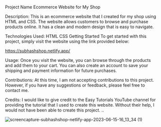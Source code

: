 Project Name
Ecommerce Website for My Shop

Description:
This is an ecommerce website that I created for my shop using HTML and CSS. The website allows customers to browse and purchase products online. It has a clean and modern design that is easy to navigate.

Technologies Used:
HTML
CSS
Getting Started
To get started with this project, simply visit the website using the link provided below:

https://subhashshop.netlify.app/

Usage:
Once you visit the website, you can browse through the products and add them to your cart. You can also create an account to save your shipping and payment information for future purchases.

Contributions:
At this time, I am not accepting contributions to this project. However, if you have any suggestions or feedback, please feel free to contact me.

Credits:
I would like to give credit to the Easy Tutorials YouTube channel for providing the tutorial that I used to create this website. Without their help, I would not have been able to create this project.
..

![screencapture-subhashshop-netlify-app-2023-06-15-16_13_34 (1)](https://github.com/ShubhamChoudharyShubh/subhashshop/assets/96586771/dd85e74b-eeef-45f2-a17e-0c5380539727)
